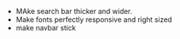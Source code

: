- MAke search bar thicker and wider.
- Make fonts perfectly responsive and right sized 
- make navbar stick